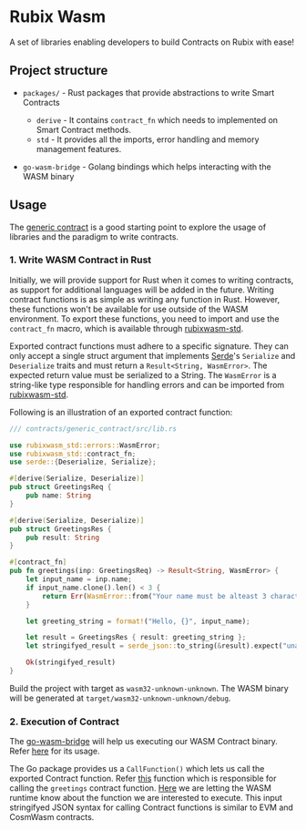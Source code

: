 # Rubix Wasm 

A set of libraries enabling developers to build Contracts on Rubix with ease!

## Project structure

- `packages/` - Rust packages that provide abstractions to write Smart Contracts
    - `derive` - It contains `contract_fn` which needs to implemented on Smart Contract methods.
    - `std` - It provides all the imports, error handling and memory management features.

- `go-wasm-bridge` - Golang bindings which helps interacting with the WASM binary

## Usage

The [generic contract](https://github.com/rubixchain/rubix-wasm/tree/main/contracts/generic_contract) is a good starting point to explore the usage of libraries and the paradigm to write contracts.

### 1. Write WASM Contract in Rust

Initially, we will provide support for Rust when it comes to writing contracts, as support for additional languages will be added in the future. Writing contract functions is as simple as writing any function in Rust. However, these functions won't be available for use outside of the WASM environment. To export these functions, you need to import and use the `contract_fn` macro, which is available through [rubixwasm-std](https://github.com/rubixchain/rubix-wasm/tree/main/packages/std).

Exported contract functions must adhere to a specific signature. They can only accept a single struct argument that implements [Serde](https://serde.rs/)'s `Serialize` and `Deserialize` traits and must return a `Result<String, WasmError>`. The expected return value must be serialized to a String. The `WasmError` is a string-like type responsible for handling errors and can be imported from [rubixwasm-std](https://github.com/rubixchain/rubix-wasm/tree/main/packages/std).

Following is an illustration of an exported contract function:

```rs
/// contracts/generic_contract/src/lib.rs

use rubixwasm_std::errors::WasmError;
use rubixwasm_std::contract_fn;
use serde::{Deserialize, Serialize};

#[derive(Serialize, Deserialize)]
pub struct GreetingsReq {
    pub name: String
}

#[derive(Serialize, Deserialize)]
pub struct GreetingsRes {
    pub result: String
}

#[contract_fn]
pub fn greetings(inp: GreetingsReq) -> Result<String, WasmError> {
    let input_name = inp.name;
    if input_name.clone().len() < 3 {
        return Err(WasmError::from("Your name must be alteast 3 characters long"))
    }

    let greeting_string = format!("Hello, {}", input_name);

    let result = GreetingsRes { result: greeting_string };
    let stringifyed_result = serde_json::to_string(&result).expect("unable to serialize struct for Contract function Greetings");

    Ok(stringifyed_result)
}
```

Build the project with target as `wasm32-unknown-unknown`. The WASM binary will be generated at `target/wasm32-unknown-unknown/debug`.

### 2. Execution of Contract

The [go-wasm-bridge](https://github.com/rubixchain/rubix-wasm/tree/main/go-wasm-bridge) will help us executing our WASM Contract binary. Refer [here](https://github.com/rubixchain/rubix-wasm/blob/main/contracts/generic_contract/dapp/main.go) for its usage.


The Go package provides us a `CallFunction()` which lets us call the exported Contract function. Refer [this](https://github.com/rubixchain/rubix-wasm/blob/1d6dc0b989a7d5278da6e71c8b29739fa6e6cdb3/contracts/generic_contract/dapp/main.go#L51) function which is responsible for calling the `greetings` contract function. [Here](https://github.com/rubixchain/rubix-wasm/blob/1d6dc0b989a7d5278da6e71c8b29739fa6e6cdb3/contracts/generic_contract/dapp/main.go#L52) we are letting the WASM runtime know about the function we are interested to execute. This input stringifyed JSON syntax for calling Contract functions is similar to EVM and CosmWasm contracts.
 